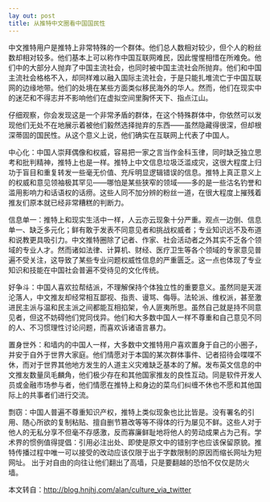 ```yaml
---
lay out: post
title: 从推特中文圈看中国国民性
---
```


中文推特用户是推特上非常特殊的一个群体。他们总人数相对较少，但个人的粉丝数却相对较多。他们基本上可以称作中国互联网难民，因此惺惺相惜在所难免。他们中的大部分人抛弃了中国主流社会，也同时被中国主流社会所抛弃。他们和中国主流社会格格不入，却同样难以融入国际主流社会，于是只能扎堆流亡于中国互联网的边缘地带。他们的处境在某些方面类似移民海外的华人。然而，他们在现实中的迷茫和不得志并不影响他们在虚拟空间里胸怀天下、指点江山。

仔细观察，你会发现这是一个非常矛盾的群体，在这个特殊群体中，你依然可以发现他们无处不在地展示着被他们毅然选择抛弃的东西——虽然隐藏得很深，但却根深蒂固的国民性。从这个意义上说，他们确实在互联网上代表了中国人。

中心化：中国人崇拜偶像和权威，容易把一家之言当作金科玉律，同时缺乏独立思考和批判精神，推特上也是一样。推特上中文信息垃圾泛滥成灾，这很大程度上归功于盲目和重复转发一些毫无价值、充斥明显逻辑错误的信息。推特上真正意义上的权威和意见领袖极其罕见——哪怕是某些狭窄的领域——多的是一些沽名钓誉和滥用影响力和话语权的话痨。这些人同不加分辨的粉丝一道，在很大程度上摧残着推友们原本就已经非常糟糕的判断力。

信息单一：推特上和现实生活中一样，人云亦云现象十分严重。观点一边倒、信息单一、缺乏多元化；鲜有敢于发表不同意见者和挑战权威者；专业知识远不及布道和说教更具吸引力。中文推特圈除了记者、作家、社会活动者之外其实不乏各个领域的专业人才。然而诸如法律、计算机、财经、医疗卫生等各个领域的专家意见普遍不受关注，这导致了某些专业问题权威性信息的严重匮乏。这一点也体现了专业知识和技能在中国社会普遍不受待见的文化传统。

好争斗：中国人喜欢拉帮结派，不理解保持个体独立性的重要意义。虽然同是天涯沦落人，中文推友却经常相互鄙视、指责、谩骂、侮辱。法轮派、维权派，甚至激进民主派与温和民主派之间都能互相掐架，令人匪夷所思。虽然自己就是持不同意见者，但这不妨碍他们党同伐异。他们和大多数中国人一样不尊重和自己意见不同的人、不习惯理性讨论问题，而喜欢诉诸语言暴力。

置身世外：和墙内的中国人一样，大多数中文推特用户喜欢置身于自己的小圈子，并安于自外于世界大家庭。他们情愿对于本国的某次群体事件、记者招待会喋喋不休，而对于世界其他地方发生的人道主义灾难缺乏基本的了解。发布英文信息的中文推友数量凤毛麟角，他们极少存在和其他国家推友的良性互动。同是软件开发人员或金融市场参与者，他们情愿在推特上和身边的菜鸟们纠缠不休也不愿和其他国际上的共事者们进行交流。

剽窃：中国人普遍不尊重知识产权，推特上类似现象也比比皆是。没有署名的引用、随心所欲的复制粘贴、擅自删节篡改等等不得体的行为屡见不鲜。这些人对于他人的无私分享不但毫不存感激，反而寡廉鲜耻地将他人的劳动成果占为己有。学术界的惯例值得提倡：引用必注出处、即使是原文中的错别字也应该保留原貌。推特传播过程中唯一可以接受的改动应该仅限于出于字数限制的原因而缩长网址为短网址。
出于对自由的向往让他们翻出了高墙，只是要翻越的恐怕不仅仅是防火墙。

本文转自：http://blog.hnjhj.com/alan/culture_via_twitter
